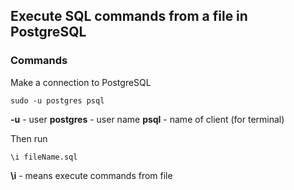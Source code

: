 ## Execute SQL commands from a file in PostgreSQL

### Commands

Make a connection to PostgreSQL

    sudo -u postgres psql

**-u** - user
**postgres** - user name
**psql** - name of client (for terminal)

Then run

    \i fileName.sql

**\i** - means execute commands from file

